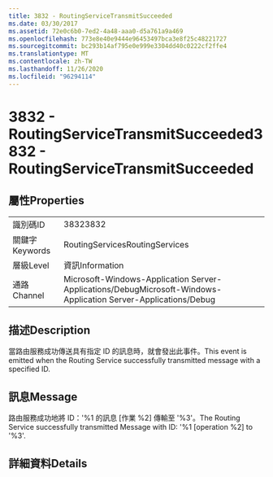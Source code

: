 ```yaml
---
title: 3832 - RoutingServiceTransmitSucceeded
ms.date: 03/30/2017
ms.assetid: 72e0c6b0-7ed2-4a48-aaa0-d5a761a9a469
ms.openlocfilehash: 773e8e40e9444e96453497bca3e8f25c48221727
ms.sourcegitcommit: bc293b14af795e0e999e3304dd40c0222cf2ffe4
ms.translationtype: MT
ms.contentlocale: zh-TW
ms.lasthandoff: 11/26/2020
ms.locfileid: "96294114"
---
```

# <a name="3832---routingservicetransmitsucceeded"></a><span data-ttu-id="ae8dc-102">3832 - RoutingServiceTransmitSucceeded</span><span class="sxs-lookup"><span data-stu-id="ae8dc-102">3832 - RoutingServiceTransmitSucceeded</span></span>

## <a name="properties"></a><span data-ttu-id="ae8dc-103">屬性</span><span class="sxs-lookup"><span data-stu-id="ae8dc-103">Properties</span></span>  
  
|||  
|-|-|  
|<span data-ttu-id="ae8dc-104">識別碼</span><span class="sxs-lookup"><span data-stu-id="ae8dc-104">ID</span></span>|<span data-ttu-id="ae8dc-105">3832</span><span class="sxs-lookup"><span data-stu-id="ae8dc-105">3832</span></span>|  
|<span data-ttu-id="ae8dc-106">關鍵字</span><span class="sxs-lookup"><span data-stu-id="ae8dc-106">Keywords</span></span>|<span data-ttu-id="ae8dc-107">RoutingServices</span><span class="sxs-lookup"><span data-stu-id="ae8dc-107">RoutingServices</span></span>|  
|<span data-ttu-id="ae8dc-108">層級</span><span class="sxs-lookup"><span data-stu-id="ae8dc-108">Level</span></span>|<span data-ttu-id="ae8dc-109">資訊</span><span class="sxs-lookup"><span data-stu-id="ae8dc-109">Information</span></span>|  
|<span data-ttu-id="ae8dc-110">通路</span><span class="sxs-lookup"><span data-stu-id="ae8dc-110">Channel</span></span>|<span data-ttu-id="ae8dc-111">Microsoft-Windows-Application Server-Applications/Debug</span><span class="sxs-lookup"><span data-stu-id="ae8dc-111">Microsoft-Windows-Application Server-Applications/Debug</span></span>|  
  
## <a name="description"></a><span data-ttu-id="ae8dc-112">描述</span><span class="sxs-lookup"><span data-stu-id="ae8dc-112">Description</span></span>  

 <span data-ttu-id="ae8dc-113">當路由服務成功傳送具有指定 ID 的訊息時，就會發出此事件。</span><span class="sxs-lookup"><span data-stu-id="ae8dc-113">This event is emitted when the Routing Service successfully transmitted message with a specified ID.</span></span>  
  
## <a name="message"></a><span data-ttu-id="ae8dc-114">訊息</span><span class="sxs-lookup"><span data-stu-id="ae8dc-114">Message</span></span>  

 <span data-ttu-id="ae8dc-115">路由服務成功地將 ID：'%1 的訊息 [作業 %2] 傳輸至 '%3'。</span><span class="sxs-lookup"><span data-stu-id="ae8dc-115">The Routing Service successfully transmitted Message with ID: '%1 [operation %2] to '%3'.</span></span>  
  
## <a name="details"></a><span data-ttu-id="ae8dc-116">詳細資料</span><span class="sxs-lookup"><span data-stu-id="ae8dc-116">Details</span></span>

